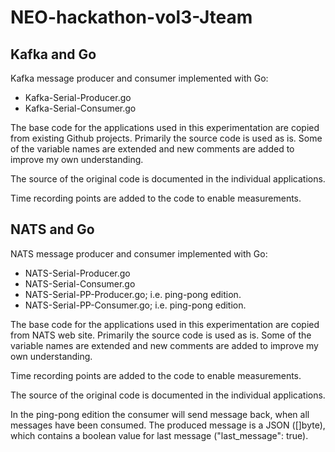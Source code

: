 # NEO-hackathon-vol3-Jteam

## Kafka and Go

Kafka message producer and consumer implemented with Go:
- Kafka-Serial-Producer.go
- Kafka-Serial-Consumer.go

The base code for the applications used in this experimentation are copied from existing Github projects. Primarily the source code is used as is. Some of the variable names are extended and new comments are added to improve my own understanding.

The source of the original code is documented in the individual applications.

Time recording points are added to the code to enable measurements.

## NATS and Go

NATS message producer and consumer implemented with Go:
* NATS-Serial-Producer.go
* NATS-Serial-Consumer.go
* NATS-Serial-PP-Producer.go; i.e. ping-pong edition.
* NATS-Serial-PP-Consumer.go; i.e. ping-pong edition.

The base code for the applications used in this experimentation are copied from NATS web site. Primarily the source code is used as is. Some of the variable names are extended and new comments are added to improve my own understanding.

Time recording points are added to the code to enable measurements.

The source of the original code is documented in the individual applications.

In the ping-pong edition the consumer will send message back, when all messages have been consumed. The produced message is a JSON ([]byte), which contains a boolean value for last message ("last_message": true).
